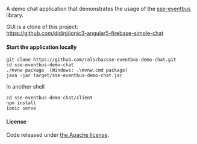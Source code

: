 A demo chat application that demonstrates the usage of 
the [sse-eventbus](https://github.com/ralscha/sse-eventbus) library.

GUI is a clone of this project:    
https://github.com/didinj/ionic3-angular5-firebase-simple-chat


#### Start the application locally

```
git clone https://github.com/ralscha/sse-eventbus-demo-chat.git
cd sse-eventbus-demo-chat
./mvnw package  (Windows: .\mvnw.cmd package)
java -jar target/sse-eventbus-demo-chat.jar
```
In another shell
```
cd sse-eventbus-demo-chat/client
npm install
ionic serve
```


#### License
Code released under [the Apache license](http://www.apache.org/licenses/).
